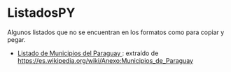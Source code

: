 # ListadosPY
Algunos listados que no se encuentran en los formatos como para copiar y pegar. 
* <a href="https://github.com/hectorpyco/ListadosPY/blob/master/municipios%20PY.xlsx" >Listado de Municipios del Paraguay </a>: extraído de https://es.wikipedia.org/wiki/Anexo:Municipios_de_Paraguay
